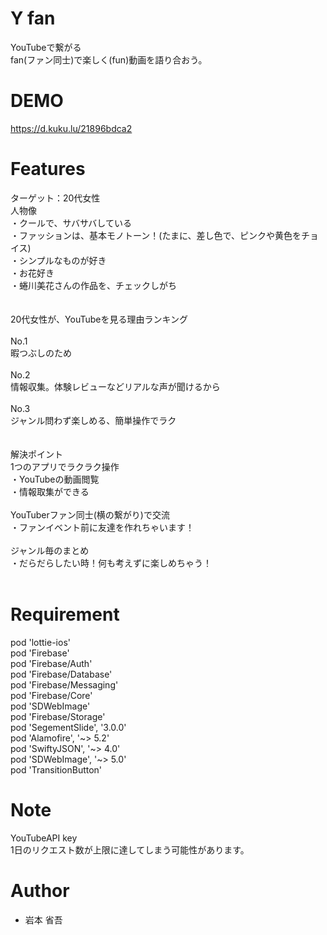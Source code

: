 # Y fan

YouTubeで繋がる<br>
fan(ファン同士)で楽しく(fun)動画を語り合おう。<br>

# DEMO

https://d.kuku.lu/21896bdca2

# Features

ターゲット：20代女性<br>
人物像<br>
・クールで、サバサバしている<br>
・ファッションは、基本モノトーン！(たまに、差し色で、ピンクや黄色をチョイス)<br>
・シンプルなものが好き<br>
・お花好き<br>
・蜷川美花さんの作品を、チェックしがち<br>
<br>
<br>
20代女性が、YouTubeを見る理由ランキング<br>
<br>
No.1<br>
暇つぶしのため<br>
<br>
No.2<br>
情報収集。体験レビューなどリアルな声が聞けるから<br>
<br>
No.3<br>
ジャンル問わず楽しめる、簡単操作でラク<br>
<br>
<br>
解決ポイント
<br>
1つのアプリでラクラク操作<br>
・YouTubeの動画閲覧<br>
・情報取集ができる<br>
<br>
YouTuberファン同士(横の繋がり)で交流<br>
・ファンイベント前に友達を作れちゃいます！<br>
<br>
ジャンル毎のまとめ<br>
・だらだらしたい時！何も考えずに楽しめちゃう！<br>
<br>

# Requirement

pod 'lottie-ios'<br>
pod 'Firebase'<br>
pod 'Firebase/Auth'<br>
pod 'Firebase/Database'<br>
pod 'Firebase/Messaging'<br>
pod 'Firebase/Core'<br>
pod 'SDWebImage'<br>
pod 'Firebase/Storage'<br>
pod 'SegementSlide', '3.0.0'<br>
pod 'Alamofire', '~> 5.2'<br>
pod 'SwiftyJSON', '~> 4.0'<br>
pod 'SDWebImage', '~> 5.0'<br>
pod 'TransitionButton'<br>

# Note

YouTubeAPI key<br>
1日のリクエスト数が上限に達してしまう可能性があります。<br>

# Author

* 岩本 省吾
